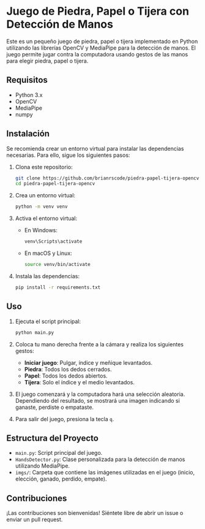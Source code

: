 # Juego de Piedra, Papel o Tijera con Detección de Manos

Este es un pequeño juego de piedra, papel o tijera implementado en Python utilizando las librerías OpenCV y MediaPipe para la detección de manos. El juego permite jugar contra la computadora usando gestos de las manos para elegir piedra, papel o tijera.

## Requisitos

- Python 3.x
- OpenCV
- MediaPipe
- numpy

## Instalación

Se recomienda crear un entorno virtual para instalar las dependencias necesarias. Para ello, sigue los siguientes pasos:

1. Clona este repositorio:

    ```sh
    git clone https://github.com/brianrscode/piedra-papel-tijera-opencv.git
    cd piedra-papel-tijera-opencv
    ```

2. Crea un entorno virtual:

    ```sh
    python -m venv venv
    ```

3. Activa el entorno virtual:

    - En Windows:

        ```sh
        venv\Scripts\activate
        ```

    - En macOS y Linux:

        ```sh
        source venv/bin/activate
        ```

4. Instala las dependencias:

    ```sh
    pip install -r requirements.txt
    ```

## Uso

1. Ejecuta el script principal:

    ```sh
    python main.py
    ```

2. Coloca tu mano derecha frente a la cámara y realiza los siguientes gestos:

    - **Iniciar juego**: Pulgar, índice y meñique levantados.
    - **Piedra**: Todos los dedos cerrados.
    - **Papel**: Todos los dedos abiertos.
    - **Tijera**: Solo el índice y el medio levantados.

3. El juego comenzará y la computadora hará una selección aleatoria. Dependiendo del resultado, se mostrará una imagen indicando si ganaste, perdiste o empataste.

4. Para salir del juego, presiona la tecla `q`.

## Estructura del Proyecto

- `main.py`: Script principal del juego.
- `HandsDetector.py`: Clase personalizada para la detección de manos utilizando MediaPipe.
- `imgs/`: Carpeta que contiene las imágenes utilizadas en el juego (inicio, elección, ganado, perdido, empate).

## Contribuciones

¡Las contribuciones son bienvenidas! Siéntete libre de abrir un issue o enviar un pull request.
